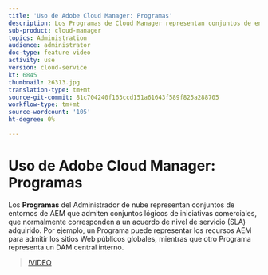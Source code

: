 ```yaml
---
title: 'Uso de Adobe Cloud Manager: Programas'
description: Los Programas de Cloud Manager representan conjuntos de entornos de AEM que admiten conjuntos lógicos de iniciativas empresariales, que normalmente corresponden a un acuerdo de nivel de servicio (SLA) adquirido. Por ejemplo, un Programa puede representar los recursos AEM para admitir los sitios Web públicos globales, mientras que otro Programa representa un DAM central interno.
sub-product: cloud-manager
topics: Administration
audience: administrator
doc-type: feature video
activity: use
version: cloud-service
kt: 6845
thumbnail: 26313.jpg
translation-type: tm+mt
source-git-commit: 81c704240f163ccd151a61643f589f825a288705
workflow-type: tm+mt
source-wordcount: '105'
ht-degree: 0%

---
```



# Uso de Adobe Cloud Manager: Programas

Los **Programas** del Administrador de nube representan conjuntos de entornos de AEM que admiten conjuntos lógicos de iniciativas comerciales, que normalmente corresponden a un acuerdo de nivel de servicio (SLA) adquirido. Por ejemplo, un Programa puede representar los recursos AEM para admitir los sitios Web públicos globales, mientras que otro Programa representa un DAM central interno.

>[!VIDEO](https://video.tv.adobe.com/v/26313/?quality=12&learn=on&hidetitle=true)

